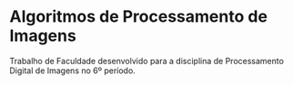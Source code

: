 # Algoritmos de Processamento de Imagens
Trabalho de Faculdade desenvolvido para a disciplina de  Processamento Digital de Imagens no 6º período.
